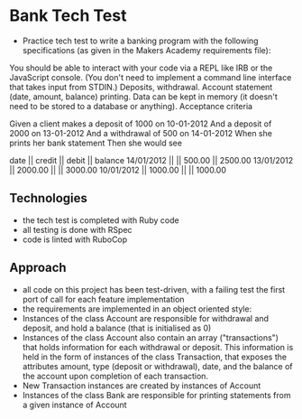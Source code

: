 # Bank Tech Test

- Practice tech test to write a banking program with the following specifications (as given in the Makers Academy requirements file):

You should be able to interact with your code via a REPL like IRB or the JavaScript console. (You don't need to implement a command line interface that takes input from STDIN.)
Deposits, withdrawal.
Account statement (date, amount, balance) printing.
Data can be kept in memory (it doesn't need to be stored to a database or anything).
Acceptance criteria

Given a client makes a deposit of 1000 on 10-01-2012
And a deposit of 2000 on 13-01-2012
And a withdrawal of 500 on 14-01-2012
When she prints her bank statement
Then she would see

date || credit || debit || balance
14/01/2012 || || 500.00 || 2500.00
13/01/2012 || 2000.00 || || 3000.00
10/01/2012 || 1000.00 || || 1000.00

## Technologies
- the tech test is completed with Ruby code
- all testing is done with RSpec
- code is linted with RuboCop

## Approach
- all code on this project has been test-driven, with a failing test the first port of call for each feature implementation
- the requirements are implemented in an object oriented style:
- Instances of the class Account are responsible for withdrawal and deposit, and hold a balance (that is initialised as 0)
- Instances of the class Account also contain an array ("transactions") that holds information for each withdrawal or deposit. This information is held in the form of instances of the class Transaction, that exposes the attributes amount, type (deposit or withdrawal), date, and the balance of the account upon completion of each transaction.
- New Transaction instances are created by instances of Account
- Instances of the class Bank are responsible for printing statements from a given instance of Account

